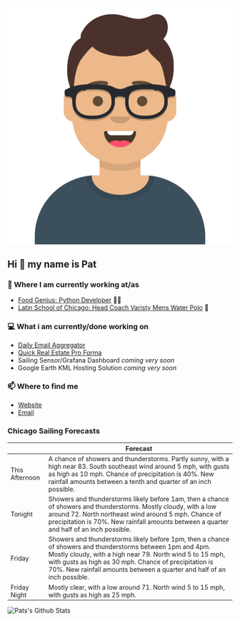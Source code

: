[![Social banner for p-j-falconer](https://raw.githubusercontent.com/P-J-FALCONER/P-J-FALCONER/master/assets/avataaars.svg)](https://patfalconer.com/)
## Hi :wave: my name is Pat

### 💼 Where I am currently working at/as
- [Food Genius: Python Developer](https://getfoodgenius.com/) 🍔🐍
- [Latin School of Chicago: Head Coach Varisty Mens Water Polo](https://www.latinschool.org/) 🤽


### 💻 What i am currently/done working on
 - [Daily Email Aggregator](https://github.com/P-J-FALCONER/dott_daily_mail)
 - [Quick Real Estate Pro Forma](https://github.com/P-J-FALCONER/henry)
 - Sailing Sensor/Grafana Dashboard *coming very soon*
 - Google Earth KML Hosting Solution *coming very soon*

### 📫 Where to find me
 - [Website](https://patfalconer.com/)
 - [Email](mailto:patrick.j.falconer@gmail.com)


### Chicago Sailing Forecasts
|   | Forecast  |
|---|---|
| This Afternoon | A chance of showers and thunderstorms. Partly sunny, with a high near 83. South southeast wind around 5 mph, with gusts as high as 10 mph. Chance of precipitation is 40%. New rainfall amounts between a tenth and quarter of an inch possible. |
| Tonight | Showers and thunderstorms likely before 1am, then a chance of showers and thunderstorms. Mostly cloudy, with a low around 72. North northeast wind around 5 mph. Chance of precipitation is 70%. New rainfall amounts between a quarter and half of an inch possible. |
| Friday | Showers and thunderstorms likely before 1pm, then a chance of showers and thunderstorms between 1pm and 4pm. Mostly cloudy, with a high near 79. North wind 5 to 15 mph, with gusts as high as 30 mph. Chance of precipitation is 70%. New rainfall amounts between a quarter and half of an inch possible. |
| Friday Night | Mostly clear, with a low around 71. North wind 5 to 15 mph, with gusts as high as 25 mph. |

![Pats's Github Stats](https://github-readme-stats.vercel.app/api?username=p-j-falconer&show_icons=true&theme=radical)
